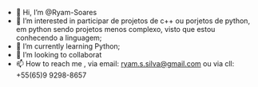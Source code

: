 - 👋 Hi, I’m @Ryam-Soares
- 👀 I’m interested in  participar de projetos de c++ ou porjetos de python, em python sendo projetos menos complexo, visto que estou conhecendo a linguagem;
- 🌱 I’m currently learning Python;
- 💞️ I’m looking to collaborat 
- 📫 How to reach me , via email: ryam.s.silva@gmail.com ou  via cll: +55(65)9 9298-8657
<!---
Ryam-Soares/Ryam-Soares is a ✨ special ✨ repository because its `README.md` (this file) appears on your GitHub profile.
You can click the Preview link to take a look at your changes.
--->
